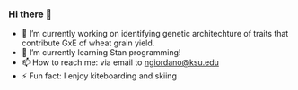 ### Hi there 👋

- 🔭 I’m currently working on identifying genetic architechture of traits that contribute GxE of wheat grain yield.
- 🌱 I’m currently learning Stan programming!
- 📫 How to reach me: via email to ngiordano@ksu.edu
- ⚡ Fun fact: I enjoy kiteboarding and skiing



